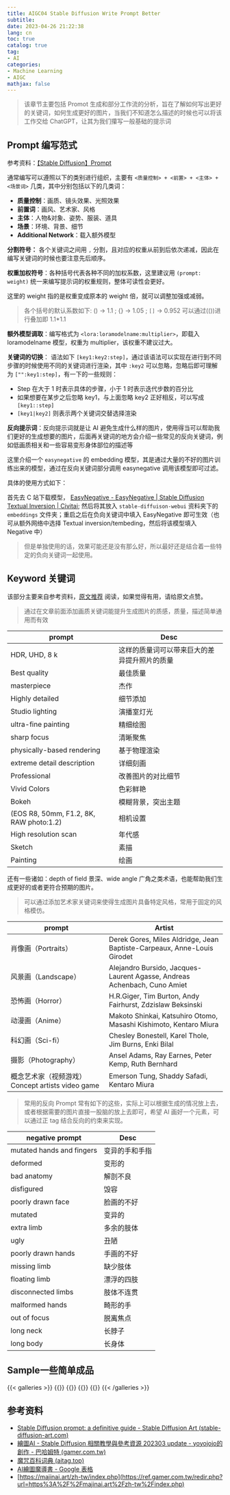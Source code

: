```yaml
---
title: AIGC04 Stable Diffusion Write Prompt Better
subtitle: 
date: 2023-04-26 21:22:38
lang: cn
toc: true
catalog: true
tag:
- AI
categories:
- Machine Learning
- AIGC
mathjax: false
---
```


> 该章节主要包括 Promot 生成和部分工作流的分析，旨在了解如何写出更好的关键词，如何生成更好的图片，当我们不知道怎么描述的时候也可以将该工作交给 ChatGPT，让其为我们攥写一般基础的提示词

## Prompt 编写范式

参考资料：[【Stable Diffusion】Prompt](https://zhuanlan.zhihu.com/p/619247417?utm_id=0)

通常编写可以遵照以下的类别进行组织，主要有 `<质量控制> + <前置> + <主体> + <场景词>` 几类，其中分别包括以下的几类词：

- **质量控制**：画质、镜头效果、光照效果
- **前置词**：画风、艺术家、风格
- **主体**：人物&对象、姿势、服装、道具
- **场景**：环境、背景、细节
- **Additional Network**：载入额外模型

**分割符号：** 各个关键词之间用 `,` 分割，且对应的权重从前到后依次递减，因此在编写关键词的时候也要注意先后顺序。

**权重加权符号**：各种括号代表各种不同的加权系数，这里建议用 `(prompt: weight)` 统一来编写提示词的权重规则，整体可读性会更好。

这里的 weight 指的是权重变成原本的 weight 倍，就可以调整加强或减弱。

> 各个括号的默认系数如下: () -> 1.1 ; {} -> 1.05 ; `[]` -> 0.952
> 可以通过(())进行叠加即 1.1*1.1

<!--more-->

**额外模型调取**：编写格式为 `<lora:loramodelname:multiplier>`，即载入 loramodelname 模型，权重为 multiplier，该权重不建议过大。

**关键词的切换**： 语法如下 `[key1:key2:step]`，通过该语法可以实现在进行到不同步骤的时候使用不同的关键词进行渲染，其中 `:key2` 可以忽略，忽略后即可理解为 `["":key1:step]`，有一下的一些规则：

- Step 在大于 1 时表示具体的步骤，小于 1 时表示迭代步数的百分比
- 如果想要在某步之后忽略 key1，与上面忽略 key2 正好相反，可以写成 `[key1::step]`
- `[key1|key2]` 则表示两个关键词交替选择渲染

**反向提示词**：反向提示词就是让 AI 避免生成什么样的图片，使用得当可以帮助我们更好的生成想要的图片，后面再关键词的地方会介绍一些常见的反向关键词，例如低画质相关和一些容易变形身体部位的描述等

这里介绍一个 `easynegative` 的 embedding 模型，其是通过大量的不好的图片训练出来的模型，通过在反向关键词部分调用 easynegative 调用该模型即可过滤。

具体的使用方式如下：

首先去 C 站下载模型， [EasyNegative - EasyNegative | Stable Diffusion Textual Inversion | Civitai](https://civitai.com/models/7808/easynegative); 然后将其放入 `stable-diffuison-webui` 资料夹下的 `embeddings` 文件夹；重启之后在负向关键词中填入 EasyNegative 即可生效（也可从额外网络中选择 Textual inversion/tembeding，然后将该模型填入 Negative 中）

> 但是单独使用的话，效果可能还是没有那么好，所以最好还是结合着一些特定的负向关键词一起使用。


## Keyword 关键词

该部分主要来自参考资料，[原文推荐](https://zhuanlan.zhihu.com/p/619247417?utm_id=0) 阅读，如果觉得有用，请给原文点赞。

> 通过在文章前面添加画质关键词能提升生成图片的质感，质量，描述简单通用而有效

| prompt                                  | Desc                                         |
| --------------------------------------- | -------------------------------------------- |
| HDR, UHD, 8 k                           | 这样的质量词可以带来巨大的差异提升照片的质量 |
| Best quality                            | 最佳质量                                     |
| masterpiece                             | 杰作                                         |
| Highly detailed                         | 细节添加                                     |
| Studio lighting                         | 演播室灯光                                   |
| ultra-fine painting                     | 精细绘图                                     |
| sharp focus                             | 清晰聚焦                                     |
| physically-based rendering              | 基于物理渲染                                 |
| extreme detail description              | 详细刻画                                     |
| Professional                            | 改善图片的对比细节                           |
| Vivid Colors                            | 色彩鲜艳                                     |
| Bokeh                                   | 模糊背景，突出主题                           |
| (EOS R8, 50mm, F1.2, 8K, RAW photo:1.2) | 相机设置                                     |
| High resolution scan                    | 年代感                                       |
| Sketch                                  | 素描                                         |
| Painting                                | 绘画                                         | /

还有一些诸如：depth of field 景深、wide angle 广角之类术语，也能帮助我们生成更好的或者更符合预期的图片。

> 可以通过添加艺术家关键词来使得生成图片具备特定风格，常用于固定的风格模仿。

| prompt                                           | Artist                                                                   |
| ------------------------------------------------ | ------------------------------------------------------------------------ |
| 肖像画（Portraits）                              | Derek Gores, Miles Aldridge, Jean Baptiste-Carpeaux, Anne-Louis Girodet  |
| 风景画（Landscape）                              | Alejandro Bursido, Jacques-Laurent Agasse, Andreas Achenbach, Cuno Amiet |
| 恐怖画（Horror）                                 | H.R.Giger, Tim Burton, Andy Fairhurst, Zdzislaw Beksinski                |
| 动漫画（Anime）                                  | Makoto Shinkai, Katsuhiro Otomo, Masashi Kishimoto, Kentaro Miura        |
| 科幻画（Sci-fi）                                 | Chesley Bonestell, Karel Thole, Jim Burns, Enki Bilal                    |
| 摄影（Photography）                              | Ansel Adams, Ray Earnes, Peter Kemp, Ruth Bernhard                       |
| 概念艺术家（视频游戏）Concept artists video game | Emerson Tung, Shaddy Safadi, Kentaro Miura                               |

> 常用的反向 Prompt 常有如下的这些，实际上可以根据生成的情况放上去，或者根据需要的图片直接一股脑的放上去即可，希望 AI 画好一个元素，可以通过正 tag 结合反向的约束来实现。

| negative prompt           | Desc           |
| ------------------------- | -------------- |
| mutated hands and fingers | 变异的手和手指 |
| deformed                  | 变形的         |
| bad anatomy               | 解剖不良       |
| disfigured                | 毁容           |
| poorly drawn face         | 脸画的不好     |
| mutated                   | 变异的         |
| extra limb                | 多余的肢体     |
| ugly                      | 丑陋           |
| poorly drawn hands        | 手画的不好     |
| missing limb              | 缺少肢体       |
| floating limb             | 漂浮的四肢     |
| disconnected limbs        | 肢体不连贯     |
| malformed hands           | 畸形的手       |
| out of focus              | 脱离焦点       |
| long neck                 | 长脖子         |
| long body                 | 长身体               |



## Sample一些简单成品

{{< galleries >}}
{{<gallery src=" https://picture-bed-001-1310572365.cos.ap-guangzhou.myqcloud.com/mac/20230428141926.png" title="exam 1"  >}}
{{<gallery src=" https://picture-bed-001-1310572365.cos.ap-guangzhou.myqcloud.com/3070PC/00037-1231245.png" >}}
{{<gallery src=" https://picture-bed-001-1310572365.cos.ap-guangzhou.myqcloud.com/3070PC/00030-1231245.png" >}} 
{{<gallery src=" https://picture-bed-001-1310572365.cos.ap-guangzhou.myqcloud.com/3070PC/00206-3876028130.png" >}}
{{< /galleries >}}

## 参考资料

- [Stable Diffusion prompt: a definitive guide - Stable Diffusion Art (stable-diffusion-art.com)](https://stable-diffusion-art.com/prompt-guide/)
-  [繪圖AI - Stable Diffusion 相關教學與參考資源 202303 update - yoyojojo的創作 - 巴哈姆特 (gamer.com.tw)](https://home.gamer.com.tw/artwork.php?sn=5617022)
- [魔咒百科词典 (aitag.top)](https://aitag.top/)
- [AI繪圖魔導書 - Google 表格](https://docs.google.com/spreadsheets/d/16wR5Zg_aQEbxLdrTOrB9cZf8QmsMrJnSGxFKbZVtrKc/edit#gid=329580922)
- [https://majinai.art/zh-tw/index.php](https://ref.gamer.com.tw/redir.php?url=https%3A%2F%2Fmajinai.art%2Fzh-tw%2Findex.php)